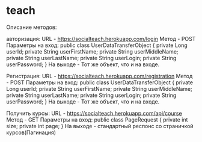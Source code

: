 # teach
Описание методов:

авторизация: 
URL  -  https://socialteach.herokuapp.com/login
Метод - POST
Параметры на вход: 
  public class UserDataTransferObject {
    private Long userId;
    private String userFirstName;
    private String userMiddleName;
    private String userLastName;
    private String userLogin;
    private String userPassword;
}
На выходе - Тот же объект, что и на входе.

Регистрация:
URL - https://socialteach.herokuapp.com/registration
Метод - POST
Параметры на вход:
  public class UserDataTransferObject {
    private Long userId;
    private String userFirstName;
    private String userMiddleName;
    private String userLastName;
    private String userLogin;
    private String userPassword;
}
На выходе - Тот же объект, что и на входе.

Получить курсы:
URL - https://socialteach.herokuapp.com/api/course
Метод - GET
Параметры на вход:
  public class PageRequest {
    private int size;
    private int page;
}
На выходе - стандартный респонс со страничкой курсов(Пагинация)
